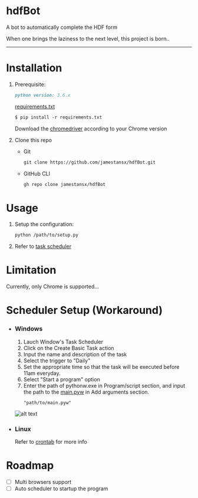 # hdfBot

A bot to automatically complete the HDF form

When one brings the laziness to the next level, this project is born..

---

# Installation


1. Prerequisite:

      ```markdown
      python version: 3.6.x
      ```
      [requirements.txt](https://github.com/jamestansx/hdfBot/blob/daa28971bee5325672ee91cb25e79c03870d2fc4/requirements.txt)
      ```markdown
      $ pip install -r requirements.txt
      ```
      Download the [chromedriver](https://chromedriver.chromium.org/downloads) according to your Chrome version


2. Clone this repo

    * Git
      ```markdown
      git clone https://github.com/jamestansx/hdfBot.git
      ```
    * GitHub CLI
      ```markdown
      gh repo clone jamestansx/hdfBot
      ```

# Usage

1. Setup the configuration:
    ```markdown
    python /path/to/setup.py
    ```
2. Refer to [task scheduler](#Scheduler-Setup-(Workaround))
# Limitation
Currently, only Chrome is supported...

# Scheduler Setup (Workaround)

* ### Windows

    1. Lauch Window's Task Scheduler
    2. Click on the Create Basic Task action
    3. Input the name and description of the task
    4. Select the trigger to "Daily"
    5. Set the appropriate time so that the task will be executed before 11am everyday.
    6. Select "Start a program" option
    7. Enter the path of pythonw.exe in Program/script section, and input the path to the [main.pyw](main.pyw) in Add arguments section.
         ```
         "path/to/main.pyw"
         ```
    ![alt text](https://i.imgur.com/51WsJQE.png)

* ### Linux
  Refer to [crontab](https://crontab.guru/crontab.5.html) for more info
# Roadmap

- [ ] Multi browsers support
- [ ] Auto scheduler to startup the program
